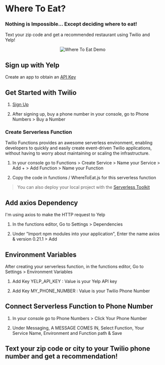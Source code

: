 # Where To Eat?

### Nothing is Impossible... Except deciding where to eat! <br>

Text your zip code and get a recommended restaurant using Twilio and Yelp!

<div align="center">
<img src="assets/wheretoeat.gif" alt="Where To Eat Demo">
</div>

## Sign up with Yelp

Create an app to obtain an [API Key](https://www.yelp.com/developers)

## Get Started with Twilio

1. [Sign Up](https://www.twilio.com/try-twilio)

2. After signing up, buy a phone number in your console, go to Phone Numbers > Buy a Number

### Create Serverless Function

Twilio Functions provides an awesome serverless environment, enabling developers to quickly and easily create event-driven Twilio applications, without having to worry about maintaining or scaling the infrastructure.

1. In your console go to Functions > Create Service > Name your Service > Add + > Add Function > Name your Function <br>

2. Copy the code in functions / WhereToEat.js for this serverless function

> You can also deploy your local project with the [Serverless Toolkit](https://www.twilio.com/docs/labs/serverless-toolkit/deploying)

## Add axios Dependency

I'm using axios to make the HTTP request to Yelp

1. In the functions editor, Go to Settings > Dependencies

2. Under "Import npm modules into your application", Enter the name axios & version 0.21.1 > Add

## Environment Variables

After creating your serverless function, in the functions editor, Go to Settings > Environment Variables

1. Add Key YELP_API_KEY : Value is your Yelp API key

2. Add Key MY_PHONE_NUMBER : Value is your Twilio Phone Number

## Connect Serverless Function to Phone Number

1. In your console go to Phone Numbers > Click Your Phone Number

2. Under Messaging, A MESSAGE COMES IN, Select Function, Your Service Name, Environment and Function path & Save

## Text your zip code or city to your Twilio phone number and get a recommendation!
